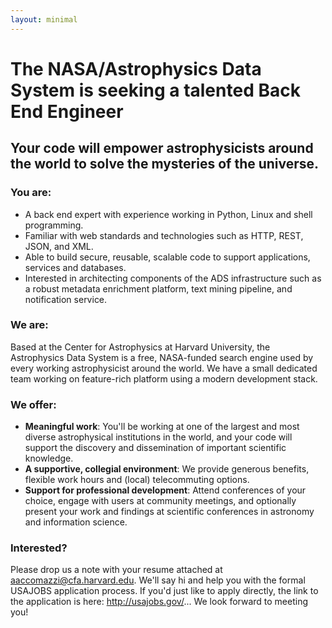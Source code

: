 ```yaml
---
layout: minimal
---
```


# **The NASA/Astrophysics Data System is seeking a talented Back End Engineer**

## Your code will empower astrophysicists around the world to solve the mysteries of the universe.

### You are:
- A back end expert with experience working in Python, Linux and shell programming.
- Familiar with web standards and technologies such as HTTP, REST, JSON, and XML.
- Able to build secure, reusable, scalable code to support applications, services and databases.
- Interested in architecting components of the ADS infrastructure such as a robust metadata enrichment platform, text mining pipeline, and notification service.

### We are:
Based at the Center for Astrophysics at Harvard University, the Astrophysics Data System
is a free, NASA-funded search engine used by every working astrophysicist around the world. We have a small dedicated team
working on feature-rich platform using a modern development stack.

### We offer:
- **Meaningful work**: You'll be working at one of the largest and most diverse astrophysical institutions in the world, and your code will support the discovery and dissemination of important scientific knowledge.
- **A supportive, collegial environment**: We provide generous benefits, flexible work hours and (local) telecommuting options.
- **Support for professional development**: Attend conferences of your choice, engage with users at community meetings, and optionally present your work and findings at scientific conferences in astronomy and information science.

### Interested?
Please drop us a note with your resume attached at aaccomazzi@cfa.harvard.edu.
We'll say hi and help you with the formal USAJOBS application process. If you'd just like to apply directly, the link to the application is here: http://usajobs.gov/... We look forward to meeting you!
